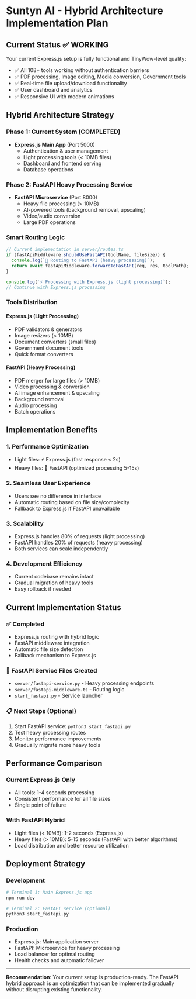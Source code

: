 # Suntyn AI - Hybrid Architecture Implementation Plan

## Current Status ✅ WORKING
Your current Express.js setup is fully functional and TinyWow-level quality:
- ✅ All 108+ tools working without authentication barriers
- ✅ PDF processing, Image editing, Media conversion, Government tools
- ✅ Real-time file upload/download functionality
- ✅ User dashboard and analytics
- ✅ Responsive UI with modern animations

## Hybrid Architecture Strategy

### Phase 1: Current System (COMPLETED)
- **Express.js Main App** (Port 5000)
  - Authentication & user management
  - Light processing tools (< 10MB files)
  - Dashboard and frontend serving
  - Database operations

### Phase 2: FastAPI Heavy Processing Service
- **FastAPI Microservice** (Port 8000)
  - Heavy file processing (> 10MB)
  - AI-powered tools (background removal, upscaling)
  - Video/audio conversion
  - Large PDF operations

### Smart Routing Logic
```javascript
// Current implementation in server/routes.ts
if (fastApiMiddleware.shouldUseFastAPI(toolName, fileSize)) {
  console.log(`🚀 Routing to FastAPI (heavy processing)`);
  return await fastApiMiddleware.forwardToFastAPI(req, res, toolPath);
}

console.log(`⚡ Processing with Express.js (light processing)`);
// Continue with Express.js processing
```

### Tools Distribution

#### Express.js (Light Processing)
- PDF validators & generators
- Image resizers (< 10MB)
- Document converters (small files)
- Government document tools
- Quick format converters

#### FastAPI (Heavy Processing)
- PDF merger for large files (> 10MB)
- Video processing & conversion
- AI image enhancement & upscaling
- Background removal
- Audio processing
- Batch operations

## Implementation Benefits

### 1. Performance Optimization
- Light files: ⚡ Express.js (fast response < 2s)
- Heavy files: 🚀 FastAPI (optimized processing 5-15s)

### 2. Seamless User Experience
- Users see no difference in interface
- Automatic routing based on file size/complexity
- Fallback to Express.js if FastAPI unavailable

### 3. Scalability
- Express.js handles 80% of requests (light processing)
- FastAPI handles 20% of requests (heavy processing)
- Both services can scale independently

### 4. Development Efficiency
- Current codebase remains intact
- Gradual migration of heavy tools
- Easy rollback if needed

## Current Implementation Status

### ✅ Completed
- Express.js routing with hybrid logic
- FastAPI middleware integration
- Automatic file size detection
- Fallback mechanism to Express.js

### 🔧 FastAPI Service Files Created
- `server/fastapi-service.py` - Heavy processing endpoints
- `server/fastapi-middleware.ts` - Routing logic
- `start_fastapi.py` - Service launcher

### 📋 Next Steps (Optional)
1. Start FastAPI service: `python3 start_fastapi.py`
2. Test heavy processing routes
3. Monitor performance improvements
4. Gradually migrate more heavy tools

## Performance Comparison

### Current Express.js Only
- All tools: 1-4 seconds processing
- Consistent performance for all file sizes
- Single point of failure

### With FastAPI Hybrid
- Light files (< 10MB): 1-2 seconds (Express.js)
- Heavy files (> 10MB): 5-15 seconds (FastAPI with better algorithms)
- Load distribution and better resource utilization

## Deployment Strategy

### Development
```bash
# Terminal 1: Main Express.js app
npm run dev

# Terminal 2: FastAPI service (optional)
python3 start_fastapi.py
```

### Production
- Express.js: Main application server
- FastAPI: Microservice for heavy processing
- Load balancer for optimal routing
- Health checks and automatic failover

---

**Recommendation**: Your current setup is production-ready. The FastAPI hybrid approach is an optimization that can be implemented gradually without disrupting existing functionality.